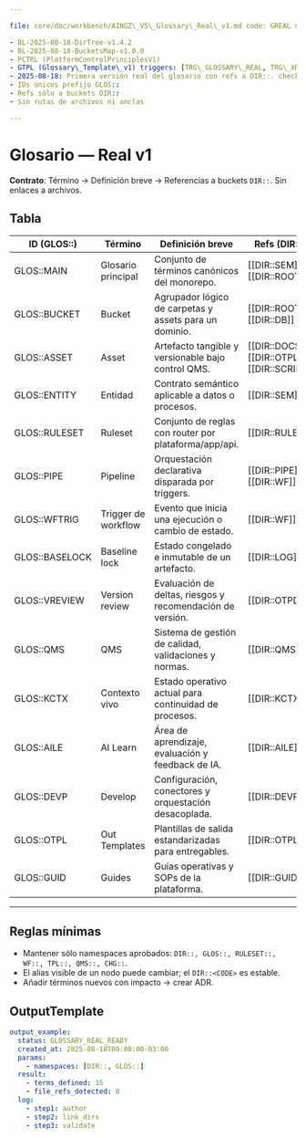 ```yaml
---

file: core/doc/workbench/AINGZ\_V5\_Glossary\_Real\_v1.md code: GREAL name: GlossaryRealV1 version: v1.0.0 date: 2025-08-18 owner: AingZ\_Platform · RwB status: draft (real) referencias:

- BL-2025-08-18-DirTree-v1.4.2
- BL-2025-08-18-BucketsMap-v1.0.0
- PCTRL (PlatformControlPrinciplesV1)
- GTPL (Glossary\_Template\_v1) triggers: [TRG\_GLOSSARY\_REAL, TRG\_XREF\_GRAPH] cambios:
- 2025-08-18: Primera versión real del glosario con refs a DIR::. checks:
- IDs únicos prefijo GLOS::
- Refs sólo a buckets DIR::
- Sin rutas de archivos ni anclas

---
```


# Glosario — Real v1

**Contrato**: Término → Definición breve → Referencias a buckets `DIR::`. Sin enlaces a archivos.

## Tabla

| ID (GLOS::)    | Término             | Definición breve                                          | Refs (DIR::)                                 | Sinónimos           | Tags            |
| -------------- | ------------------- | --------------------------------------------------------- | -------------------------------------------- | ------------------- | --------------- |
| GLOS::MAIN     | Glosario principal  | Conjunto de términos canónicos del monorepo.              | [[DIR::SEM]], [[DIR::ROOT]]                  | vocabulario         | #glosario       |
| GLOS::BUCKET   | Bucket              | Agrupador lógico de carpetas y assets para un dominio.    | [[DIR::ROOT]], [[DIR::DB]]                   | carpeta lógica      | #estructura     |
| GLOS::ASSET    | Asset               | Artefacto tangible y versionable bajo control QMS.        | [[DIR::DOCS]], [[DIR::OTPL]], [[DIR::SCRIP]] | artefacto           | #artefacto      |
| GLOS::ENTITY   | Entidad             | Contrato semántico aplicable a datos o procesos.          | [[DIR::SEM]]                                 | concepto            | #semantica      |
| GLOS::RULESET  | Ruleset             | Conjunto de reglas con router por plataforma/app/api.     | [[DIR::RULE]]                                | políticas           | #gobierno       |
| GLOS::PIPE     | Pipeline            | Orquestación declarativa disparada por triggers.          | [[DIR::PIPE]], [[DIR::WF]]                   | flujo               | #orquestacion   |
| GLOS::WFTRIG   | Trigger de workflow | Evento que inicia una ejecución o cambio de estado.       | [[DIR::WF]]                                  | disparador          | #workflow       |
| GLOS::BASELOCK | Baseline lock       | Estado congelado e inmutable de un artefacto.             | [[DIR::LOG]]                                 | freeze              | #qms            |
| GLOS::VREVIEW  | Version review      | Evaluación de deltas, riesgos y recomendación de versión. | [[DIR::OTPD]]                                | revisión de versión | #qms            |
| GLOS::QMS      | QMS                 | Sistema de gestión de calidad, validaciones y normas.     | [[DIR::QMS]]                                 | calidad             | #qms            |
| GLOS::KCTX     | Contexto vivo       | Estado operativo actual para continuidad de procesos.     | [[DIR::KCTX]]                                | estado activo       | #operacion      |
| GLOS::AILE     | AI Learn            | Área de aprendizaje, evaluación y feedback de IA.         | [[DIR::AILE]]                                | mlops               | #ia             |
| GLOS::DEVP     | Develop             | Configuración, conectores y orquestación desacoplada.     | [[DIR::DEVP]]                                | devops              | #plataforma     |
| GLOS::OTPL     | Out Templates       | Plantillas de salida estandarizadas para entregables.     | [[DIR::OTPL]]                                | templates           | #documentacion  |
| GLOS::GUID     | Guides              | Guías operativas y SOPs de la plataforma.                 | [[DIR::GUID]]                                | manuales            | #procedimientos |

---

## Reglas mínimas

- Mantener sólo namespaces aprobados: `DIR::, GLOS::, RULESET::, WF::, TPL::, QMS::, CHG::`.
- El alias visible de un nodo puede cambiar; el `DIR::<CODE>` es estable.
- Añadir términos nuevos con impacto → crear ADR.

## OutputTemplate

```yaml
output_example:
  status: GLOSSARY_REAL_READY
  created_at: 2025-08-18T00:00:00-03:00
  params:
    - namespaces: [DIR::, GLOS::]
  result:
    - terms_defined: 15
    - file_refs_detected: 0
  log:
    - step1: author
    - step2: link_dirs
    - step3: validate
```

